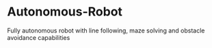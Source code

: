 # Autonomous-Robot
Fully autonomous robot with line following, maze solving and obstacle avoidance capabilities
